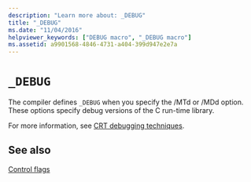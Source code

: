 ```yaml
---
description: "Learn more about: _DEBUG"
title: "_DEBUG"
ms.date: "11/04/2016"
helpviewer_keywords: ["DEBUG macro", "_DEBUG macro"]
ms.assetid: a9901568-4846-4731-a404-399d947e2e7a
---
```

# `_DEBUG`

The compiler defines `_DEBUG` when you specify the /MTd or /MDd option. These options specify debug versions of the C run-time library.

For more information, see [CRT debugging techniques](/visualstudio/debugger/crt-debugging-techniques).

## See also

[Control flags](./control-flags.md)
